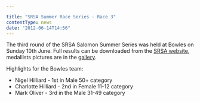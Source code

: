 ```yaml
---

title: "SRSA Summer Race Series - Race 3"
contentType: news
date: "2012-06-14T14:56"
---
```


The third round of the SRSA Salomon Summer Series was held at Bowles on Sunday 10th June. Full
results can be downloaded from the [SRSA website](http://www.srsa.org.uk/races/33), medallists
pictures are in the [gallery](/gallery/2012/120610_SRSA_bowles).

Highlights for the Bowles team:
* Nigel Hilliard - 1st in Male 50+ category
* Charlotte Hilliard - 2nd in Female 11-12 category
* Mark Oliver - 3rd in the Male 31-49 category
